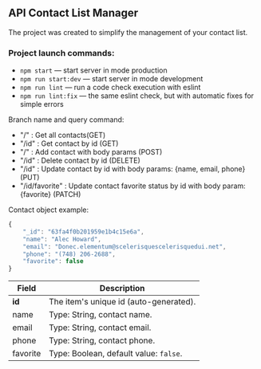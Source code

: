## API Contact List Manager

The project was created to simplify the management of your contact list.

### Project launch commands:

- `npm start` &mdash; start server in mode production
- `npm run start:dev` &mdash; start server in mode development
- `npm run lint` &mdash; run a code check execution with eslint
- `npm run lint:fix` &mdash; the same eslint check, but with automatic fixes for
  simple errors

Branch name and query command:

- "/" : Get all contacts(GET)
- "/id" : Get contact by id (GET)
- "/" : Add contact with body params (POST)
- "/id" : Delete contact by id (DELETE)
- "/id" : Update contact by id with body params: {name, email, phone} (PUT)
- "/id/favorite" : Update contact favorite status by id with body param:
  {favorite} (PATCH)

Contact object example:

```javascript
{
    "_id": "63fa4f0b201959e1b4c15e6a",
    "name": "Alec Howard",
    "email": "Donec.elementum@scelerisquescelerisquedui.net",
    "phone": "(748) 206-2688",
    "favorite": false
}
```

| Field    | Description                            |
| -------- | -------------------------------------- |
| **id**   | The item's unique id (auto-generated). |
| name     | Type: String, contact name.            |
| email    | Type: String, contact email.           |
| phone    | Type: String, contact phone.           |
| favorite | Type: Boolean, default value: `false`. |
